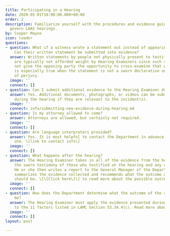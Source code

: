 ```yaml
---
title: Participating in a Hearing
date: 2020-05-01T10:00:00.000+00:00
order: 2
description: Familiarize yourself with the procedures and evidence guidelines that
  govern LAAS hearings.
by: Cooper Mayne
icon: loader
questions:
- question: What if a witness wrote a statement out instead of appearing at the hearing?
    Can their written statement be submitted into evidence?
  answer: Written statements by people not physically present to testify at the hearing
    are typically not afforded weight by Hearing Examiners since such statements do
    not give the opposing party the opportunity to cross-examine that witness. This
    is especially true when the statement is not a sworn declaration under penalty
    of perjury.
  image: ''
  connect: []
- question: Can I submit additional evidence to the Hearing Examiner during the hearing?
  answer: Yes. Additional documents, photographs, or videos can be submitted as evidence
    during the hearing if they are relevant to the incident(s).
  image: ''
  connect: info/submitting-new-evidence-during-hearing.md
- question: Is my attorney allowed to come?
  answer: Attorneys are allowed, but certainly not required.
  image: ''
  connect: []
- question: Are language interpreters provided?
  answer: Yes. It is most helpful to contact the Department in advance to request
    one. \[link to contact info\]
  image: ''
  connect: []
- question: What happens after the hearing?
  answer: The Hearing Examiner takes in all of the evidence from the hearing – including
    the sworn testimony of those who testified at the hearing and any documents submitted.
    He or she then writes a report to the General Manager of the Department. The report
    summarizes the evidence collected and recommends what the outcome of the case
    should be. \[\[Click here\]\] to read more about the possible outcomes of a Hearing
  image: ''
  connect: []
- question: How does the Department determine what the outcome of the case should
    be?
  answer: The Hearing Examiner must apply the evidence presented during the hearing
    to the 11 factors listed in LAMC Section 53.34.4(c). Read more about the factors
  image: ''
  connect: []
layout: post

---
```

